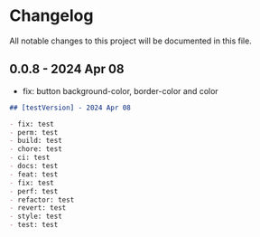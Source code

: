 # Changelog

All notable changes to this project will be documented in this file.

## 0.0.8 - 2024 Apr 08

- fix: button background-color, border-color and color

```md
## [testVersion] - 2024 Apr 08

- fix: test
- perm: test
- build: test
- chore: test
- ci: test
- docs: test
- feat: test
- fix: test
- perf: test
- refactor: test
- revert: test
- style: test
- test: test
```
